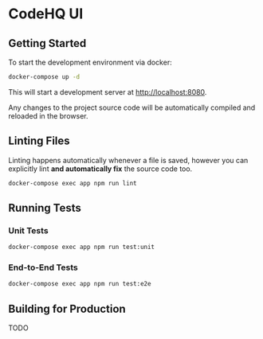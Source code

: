 # CodeHQ UI

## Getting Started

To start the development environment via docker:

```bash
docker-compose up -d
```

This will start a development server at [http://localhost:8080]().

Any changes to the project source code will be automatically compiled
and reloaded in the browser.

## Linting Files

Linting happens automatically whenever a file is saved, however you can
explicitly lint **and automatically fix** the source code too.

```bash
docker-compose exec app npm run lint
```

## Running Tests

### Unit Tests

```bash
docker-compose exec app npm run test:unit
```

### End-to-End Tests

```bash
docker-compose exec app npm run test:e2e
```

## Building for Production

TODO
